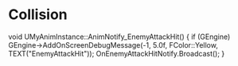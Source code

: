 # Collision
  void UMyAnimInstance::AnimNotify_EnemyAttackHit()
	{
	  if (GEngine)
			GEngine->AddOnScreenDebugMessage(-1, 5.0f, FColor::Yellow, TEXT("EnemyAttackHit"));
		OnEnemyAttackHitNotify.Broadcast();
	}

